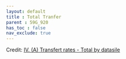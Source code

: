 ```yaml
---
layout: default
title : Total Tranfer
parent : 59G_920
has_toc : false
nav_exclude: true
--- 
```

<div id="observablehq-content-be15a9bb"></div>
<div id="observablehq-textA-be15a9bb"></div>
<div id="observablehq-TitleB-be15a9bb"></div>
<div id="observablehq-TitleB1-be15a9bb"></div>
<div id="observablehq-TitleGraph-be15a9bb"></div>
<div id="observablehq-viewof-origines-be15a9bb"></div>
<div id="observablehq-graph1-be15a9bb"></div>
<div id="observablehq-textmap-be15a9bb"></div>
<div id="observablehq-viewof-annee_min2-be15a9bb"></div>
<div id="observablehq-map1-be15a9bb"></div>
<div id="observablehq-TitleB2-be15a9bb"></div>
<div id="observablehq-textgraph-be15a9bb"></div>
<div id="observablehq-viewof-destination-be15a9bb"></div>
<div id="observablehq-graph2-be15a9bb"></div>
<div id="observablehq-textmap2-be15a9bb"></div>
<div id="observablehq-viewof-annee_min-be15a9bb"></div>
<div id="observablehq-map2-be15a9bb"></div>
<div id="observablehq-textC-be15a9bb"></div>
<div id="observablehq-textD-be15a9bb"></div>
<p>Credit: <a href="https://observablehq.com/d/c2b6c06d1fdf0016"> IV. (A) Transfert rates - Total
 by datasile</a></p>

<link rel="stylesheet" href="https://cdn.jsdelivr.net/npm/@observablehq/inspector@5/dist/inspector.css">
<script type="module">
import {Runtime, Inspector} from "https://cdn.jsdelivr.net/npm/@observablehq/runtime@5/dist/runtime.js";
import define from "https://api.observablehq.com/d/c2b6c06d1fdf0016.js?v=4";
new Runtime().module(define, name => {
  if (name === "content") return new Inspector(document.querySelector("#observablehq-content-be15a9bb"));
  if (name === "textA") return new Inspector(document.querySelector("#observablehq-textA-be15a9bb"));
  if (name === "TitleB") return new Inspector(document.querySelector("#observablehq-TitleB-be15a9bb"));
  if (name === "TitleB1") return new Inspector(document.querySelector("#observablehq-TitleB1-be15a9bb"));
  if (name === "TitleGraph") return new Inspector(document.querySelector("#observablehq-TitleGraph-be15a9bb"));
  if (name === "viewof origines") return new Inspector(document.querySelector("#observablehq-viewof-origines-be15a9bb"));
  if (name === "graph1") return new Inspector(document.querySelector("#observablehq-graph1-be15a9bb"));
  if (name === "textmap") return new Inspector(document.querySelector("#observablehq-textmap-be15a9bb"));
  if (name === "viewof annee_min2") return new Inspector(document.querySelector("#observablehq-viewof-annee_min2-be15a9bb"));
  if (name === "map1") return new Inspector(document.querySelector("#observablehq-map1-be15a9bb"));
  if (name === "TitleB2") return new Inspector(document.querySelector("#observablehq-TitleB2-be15a9bb"));
  if (name === "textgraph") return new Inspector(document.querySelector("#observablehq-textgraph-be15a9bb"));
  if (name === "viewof destination") return new Inspector(document.querySelector("#observablehq-viewof-destination-be15a9bb"));
  if (name === "graph2") return new Inspector(document.querySelector("#observablehq-graph2-be15a9bb"));
  if (name === "textmap2") return new Inspector(document.querySelector("#observablehq-textmap2-be15a9bb"));
  if (name === "viewof annee_min") return new Inspector(document.querySelector("#observablehq-viewof-annee_min-be15a9bb"));
  if (name === "map2") return new Inspector(document.querySelector("#observablehq-map2-be15a9bb"));
  if (name === "textC") return new Inspector(document.querySelector("#observablehq-textC-be15a9bb"));
  if (name === "textD") return new Inspector(document.querySelector("#observablehq-textD-be15a9bb"));
  return ["tauxTr","tauxTr2"].includes(name);
});
</script>
